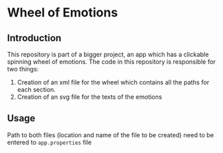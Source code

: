 # Wheel of Emotions 
## Introduction
This repository is part of a bigger project, an app which has a clickable spinning wheel of emotions.
The code in this repository is responsible for two things:
1. Creation of an xml file for the wheel which contains all the paths for each section.
2. Creation of an svg file for the texts of the emotions
## Usage
Path to both files (location and name of the file to be created) need to be entered to `app.properties` file
